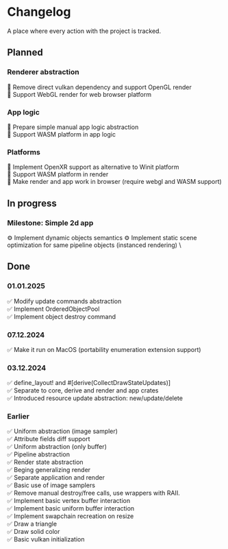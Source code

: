 # Changelog
A place where every action with the project is tracked.

## Planned
### Renderer abstraction
🔨 Remove direct vulkan dependency and support OpenGL render \
🔨 Support WebGL render for web browser platform

### App logic
🔨 Prepare simple manual app logic abstraction \
🔨 Support WASM platform in app logic

### Platforms
🔨 Implement OpenXR support as alternative to Winit platform \
🔨 Support WASM platform in render \
🔨 Make render and app work in browser (require webgl and WASM support)

## In progress
### Milestone: **Simple 2d app**
⚙️ Implement dynamic objects semantics
⚙️ Implement static scene optimization for same pipeline objects (instanced rendering) \


## Done
### 01.01.2025
✅ Modify update commands abstraction \
✅ Implement OrderedObjectPool \
✅ Implement object destroy command

### 07.12.2024
✅ Make it run on MacOS (portability enumeration extension support)

### 03.12.2024
✅ define_layout! and #[derive(CollectDrawStateUpdates)] \
✅ Separate to core, derive and render and app crates \
✅ Introduced resource update abstraction: new/update/delete
### Earlier
✅ Uniform abstraction (image sampler) \
✅ Attribute fields diff support \
✅ Uniform abstraction (only buffer) \
✅ Pipeline abstraction \
✅ Render state abstraction \
✅ Beging generalizing render \
✅ Separate application and render \
✅ Basic use of image samplers \
✅ Remove manual destroy/free calls, use wrappers with RAII. \
✅ Implement basic vertex buffer interaction \
✅ Implement basic uniform buffer interaction \
✅ Implement swapchain recreation on resize \
✅ Draw a triangle \
✅ Draw solid color \
✅ Basic vulkan initialization